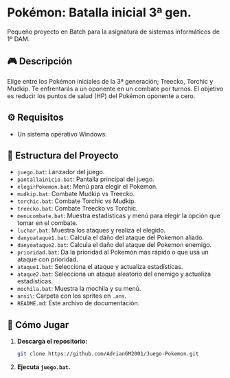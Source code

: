 # Pokémon: Batalla inicial 3ª gen.

Pequeño proyecto en Batch para la asignatura de sistemas informáticos de 1º DAM.

## 🎮 Descripción

Elige entre los Pokémon iniciales de la 3ª generación; Treecko, Torchic y Mudkip. Te enfrentarás a un oponente en un combate por turnos. El objetivo es reducir los puntos de salud (HP) del Pokémon oponente a cero.

## ⚙️ Requisitos

- Un sistema operativo Windows.

## 📂 Estructura del Proyecto

- `juego.bat`: Lanzador del juego.
- `pantallainicio.bat`: Pantalla principal del juego.
- `elegirPokemon.bat`: Menú para elegir el Pokemon.
- `mudkip.bat`: Combate Mudkip vs Treecko.
- `torchic.bat`: Combate Torchic vs Mudkip.
- `treecko.bat`: Combate Treecko vs Torchic.
- `menucombate.bat`: Muestra estadísticas y menú para elegir la opción que tomar en el combate.
- `luchar.bat`: Muestra los ataques y realiza el elegido.
- `danyoataque1.bat`: Calcula el daño del ataque del Pokemon aliado.
- `danyoataque2.bat`: Calcula el daño del ataque del Pokemon enemigo.
- `prioridad.bat`: Da la prioridad al Pokemon más rápido o que usa un ataque con prioridad.
- `ataque1.bat`: Selecciona el ataque y actualiza estadísticas.
- `ataque2.bat`: Selecciona un ataque aleatorio del enemigo y actualiza estadísticas.
- `mochila.bat`: Muestra la mochila y su menú.
- `ansi\`: Carpeta con los sprites en `.ans`.
- `README.md`: Este archivo de documentación.


## 🚀 Cómo Jugar

1. **Descarga el repositorio:**
   ```bash
   git clone https://github.com/AdrianGM2001/Juego-Pokemon.git
   ```
2. **Ejecuta `juego.bat`.**

